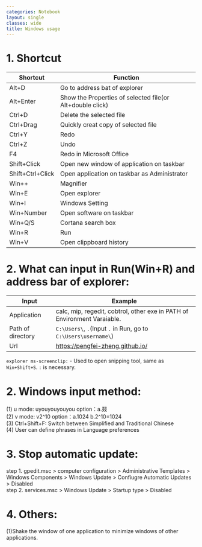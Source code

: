 ```yaml
---
categories: Notebook
layout: single
classes: wide
title: Windows usage
---
```


# 1. Shortcut

| Shortcut         | Function                                                  |
| ---              | ---                                                       |
| Alt+D            | Go to address bat of explorer                             |
| Alt+Enter        | Show the Properties of selected file(or Alt+double click) |
| Ctrl+D           | Delete the selected file                                  |
| Ctrl+Drag        | Quickly creat copy of selected file                       |
| Ctrl+Y           | Redo                                                      |
| Ctrl+Z           | Undo                                                      |
| F4               | Redo in Microsoft Office                                  |
| Shift+Click      | Open new window of application on taskbar                 |
| Shift+Ctrl+Click | Open application on taskbar as Administrator              |
| Win++            | Magnifier                                                 |
| Win+E            | Open explorer                                             |
| Win+I            | Windows Setting                                           |
| Win+Number       | Open software on taskbar                                  |
| Win+Q/S          | Cortana search box                                        |
| Win+R            | Run                                                       |
| Win+V            | Open clippboard history                                   |


# 2. What can input in Run(Win+R) and address bar of explorer:  
| Input             | Example                                                                  |
| ---               | ---                                                                      |
| Application       | calc, mip, regedit, cobtrol, other exe in PATH of Environment Varaiable. |
| Path of directory | `C:\Users\`, `.`(Input `.` in Run, go to `C:\Users\username\`)           |
| Url               | <https://pengfei-zheng.github.io/>                                       |

`explorer ms-screenclip:` - Used to open snipping tool, same as `Win+Shift+S`. `:` is necessary.

# 2. Windows input method:
(1)  u mode: uyouyouyouyou   option：a.叕  
(2)  v mode: v2^10           option：a.1024 b.2^10=1024  
(3)  Ctrl+Shift+F: Switch between Simplified and Traditional Chinese  
(4)  User can define phrases in Language preferences  

# 3. Stop automatic update:
step 1. gpedit.msc > computer configuration > Administrative Templates > Windows Components > Windows Update > Confiugre Automatic Updates > Disabled  
step 2. services.msc > Windows Update > Startup type > Disabled

# 4. Others:
(1)Shake the window of one application to minimize windows of other applications. 

